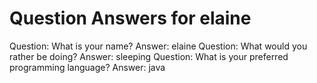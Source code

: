 Question Answers for elaine
========
Question: What is your name?
Answer: elaine
Question: What would you rather be doing?
Answer: sleeping
Question: What is your preferred programming language?
Answer: java
